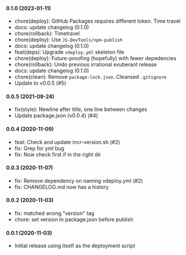 #### 0.1.0 (2023-01-11)

- chore(deploy): GitHub Packages requires different token. Time travel
- docs: update changelog (0.1.0)
- chore(rollback): Timetravel
- chore(deploy): Use `JS-DevTools/npm-publish`
- docs: update changelog (0.1.0)
- feat(deps): Upgrade `vdeploy.yml` skeleton file
- chore(deploy): Future-proofing (hopefully) with fewer depedencies
- chore(rollback): Undo previous irrational exuberant release
- docs: update changelog (0.1.0)
- chore(clean): Remove `package-lock.json`. Cleansed `.gitignore`
- Update to v0.0.5 (#5)

#### 0.0.5 (2021-09-24)

- fix(style): Newline after title, one line between changes
- Update package.json (v0.0.4) (#4)


#### 0.0.4 (2020-11-09)
- feat: Check and update incr-version.sh (#2)
- fix: Grep for yml bug
- fix: Now check first if in the right dir


#### 0.0.3 (2020-11-07)
- fix: Remove dependency on naming vdeploy.yml (#2)
- fix: CHANGELOG.md now has a history


#### 0.0.2 (2020-11-03)
- fix: matched wrong "version" tag
- chore: set version in package.json before publish

#### 0.0.1 (2020-11-03)
- Initial release using itself as the deployment script
